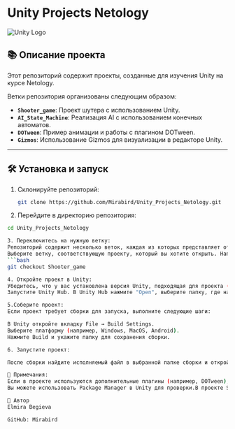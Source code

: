 # Unity Projects Netology

![Unity Logo](https://upload.wikimedia.org/wikipedia/commons/1/19/Unity_Technologies_logo.svg)

## 📚 Описание проекта

Этот репозиторий содержит проекты, созданные для изучения Unity на курсе Netology. 

Ветки репозитория организованы следующим образом:

- **`Shooter_game`**: Проект шутера с использованием Unity.
- **`AI_State_Machine`**: Реализация AI с использованием конечных автоматов.
- **`DOTween`**: Пример анимации и работы с плагином DOTween.
- **`Gizmos`**: Использование Gizmos для визуализации в редакторе Unity.

---

## 🛠 Установка и запуск

1. Склонируйте репозиторий:
   ```bash
   git clone https://github.com/Mirabird/Unity_Projects_Netology.git
   
2. Перейдите в директорию репозитория:
 ```bash
cd Unity_Projects_Netology

3. Переключитесь на нужную ветку:
Репозиторий содержит несколько веток, каждая из которых представляет отдельный проект.
Выберите ветку, соответствующую проекту, который вы хотите открыть. Например:
 ```bash
git checkout Shooter_game

4. Откройте проект в Unity:
Убедитесь, что у вас установлена версия Unity, подходящая для проекта (например, 2021.3 и выше).
Запустите Unity Hub. В Unity Hub нажмите "Open", выберите папку, где находится клонированный репозиторий, и подтвердите.

5.Соберите проект:
Если проект требует сборки для запуска, выполните следующие шаги:

В Unity откройте вкладку File → Build Settings.
Выберите платформу (например, Windows, MacOS, Android).
Нажмите Build и укажите папку для сохранения сборки.

6. Запустите проект:

После сборки найдите исполняемый файл в выбранной папке сборки и откройте его для запуска.

📝 Примечания:
Если в проекте используются дополнительные плагины (например, DOTween), убедитесь, что они установлены.
Вы можете использовать Package Manager в Unity для проверки.В проекте Shooter_game задействованы настраиваемые шейдеры и 3D-объекты.

👤 Автор
Elmira Begieva

GitHub: Mirabird
